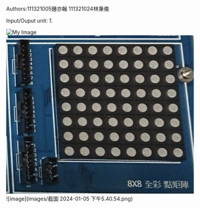 

Authors:111321005鍾亦翰 111321024林秉儀

Input/Ouput unit:
1.

![My Image](images/IMG_4616.jpg=300x400)
![My Image](images/wahhh)
![image](images/截圖 2024-01-05 下午5.40.54.png)
